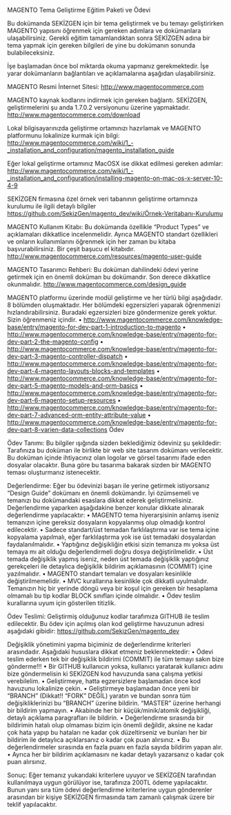 MAGENTO Tema Geliştirme Eğitim Paketi ve Ödevi

Bu dokümanda SEKİZGEN için bir tema geliştirmek ve bu temayı geliştirirken MAGENTO yapısını öğrenmek için gereken adımlara ve dokümanlara ulaşabilirsiniz. Gerekli eğitim tamamlandıktan sonra SEKİZGEN adına bir tema yapmak için gereken bilgileri de yine bu dokümanın sonunda bulabileceksiniz. 

İşe başlamadan önce bol miktarda okuma yapmanız gerekmektedir. İşe yarar dokümanların bağlantıları ve açıklamalarına aşağıdan ulaşabilirsiniz.

MAGENTO Resmi İnternet Sitesi:
http://www.magentocommerce.com

MAGENTO kaynak kodlarını indirmek için gereken bağlantı. SEKİZGEN, geliştirmelerini şu anda 1.7.0.2 versiyonunu üzerine yapmaktadır.
http://www.magentocommerce.com/download

Lokal bilgisayarınızda geliştirme ortamınızı hazırlamak ve MAGENTO platformunu lokalinize kurmak için bilgi:
http://www.magentocommerce.com/wiki/1_-_installation_and_configuration/magento_installation_guide

Eğer lokal geliştirme ortamınız MacOSX ise dikkat edilmesi gereken adımlar:
http://www.magentocommerce.com/wiki/1_-_installation_and_configuration/installing-magento-on-mac-os-x-server-10-4-9

SEKİZGEN firmasına özel örnek veri tabanının geliştirme ortamınıza kurulumu ile ilgili detaylı bilgiler
https://github.com/SekizGen/magento_dev/wiki/Örnek-Veritabanı-Kurulumu

MAGENTO Kullanım Kitabı: Bu dokümanda özellikle “Product Types” ve açıklamaları dikkatlice incelenmelidir. Ayrıca MAGENTO standart özellikleri ve onların kullanımlarını öğrenmek için her zaman bu kitaba başvurabilirsiniz. Bir çeşit başucu el kitabıdır.
http://www.magentocommerce.com/resources/magento-user-guide

MAGENTO Tasarımcı Rehberi: Bu doküman dahilindeki ödevi yerine getirmek için en önemli doküman bu dokümandır. Son derece dikkatlice okunmalıdır. 
http://www.magentocommerce.com/design_guide

MAGENTO platformu üzerinde modül geliştirme ve her türlü bilgi aşağıdadır. 8 bölümden oluşmaktadır. Her bölümdeki egzersizleri yaparak öğrenmenizi hızlandırabilirsiniz. Buradaki egzersizleri bize göndermenize gerek yoktur. Sizin öğrenmeniz içindir.
•  http://www.magentocommerce.com/knowledge-base/entry/magento-for-dev-part-1-introduction-to-magento
•	http://www.magentocommerce.com/knowledge-base/entry/magento-for-dev-part-2-the-magento-config
•	http://www.magentocommerce.com/knowledge-base/entry/magento-for-dev-part-3-magento-controller-dispatch
•	http://www.magentocommerce.com/knowledge-base/entry/magento-for-dev-part-4-magento-layouts-blocks-and-templates
•	http://www.magentocommerce.com/knowledge-base/entry/magento-for-dev-part-5-magento-models-and-orm-basics
•	http://www.magentocommerce.com/knowledge-base/entry/magento-for-dev-part-6-magento-setup-resources
•	http://www.magentocommerce.com/knowledge-base/entry/magento-for-dev-part-7-advanced-orm-entity-attribute-value
•	http://www.magentocommerce.com/knowledge-base/entry/magento-for-dev-part-8-varien-data-collections
Ödev

Ödev Tanımı:
Bu bilgiler ışığında sizden beklediğimiz ödeviniz şu şekildedir: Tarafınıza bu doküman ile birlikte bir web site tasarım dokümanı verilecektir. Bu doküman içinde ihtiyacınız olan logolar ve görsel tasarımı ifade eden dosyalar olacaktır. Buna göre bu tasarıma bakarak sizden bir MAGENTO teması oluşturmanız istenecektir.

Değerlendirme:
Eğer bu ödevinizi başarı ile yerine getirmek istiyorsanız “Design Guide” dokümanı en önemli dokümandır. İyi özümsemeli ve temanızı bu dokümandaki esaslara dikkat ederek geliştirmelisiniz. Değerlendirme yaparken aşağıdakine benzer konular dikkate alınarak değerlendirme yapılacaktır:
•	MAGENTO tema hiyerarşisinin anlamış iseniz temanızın içine gereksiz dosyaların kopyalanmış olup olmadığı kontrol edilecektir. 
•	Sadece standart/üst temadan farklılaştırma var ise tema içine kopyalama yapılmalı, eğer farklılaştırma yok ise üst temadaki dosyalardan faydalanılmalıdır. 
•	Yaptığınız değişikliğin etkisi sizin temanıza mı yoksa üst temaya mı ait olduğu değerlendirmeli doğru dosya değiştirilmelidir.
•	Üst temada değişiklik yapmış iseniz, neden üst temada değişiklik yaptığınız gerekçeleri ile detaylıca değişiklik bildirim açıklamasının (COMMIT) içine yazılmalıdır.
•	MAGENTO standart temaları ve dosyaları kesinlikle değiştirilmemelidir.
•	MVC kurallarına kesinlikle çok dikkatli uyulmalıdır. Temanızın hiç bir yerinde döngü veya bir koşul için gereken bir hesaplama olmamalı bu tip kodlar BLOCK sınıfları içinde olmalıdır.
•	Ödev teslim kurallarına uyum için gösterilen titizlik.

Ödev Teslimi:
Geliştirmiş olduğunuz kodlar tarafımıza GITHUB ile teslim edilecektir. Bu ödev için açılmış olan kod geliştirme havuzunun adresi aşağıdaki gibidir:
https://github.com/SekizGen/magento_dev

Değişiklik yönetimini yapma biçiminiz de değerlendirme kriterleri arasındadır. Aşağıdaki hususlara dikkat etmeniz beklenmektedir:
•	Ödevi teslim ederken tek bir değişiklik bildirimi (COMMIT) ile tüm temayı sakın bize gönderme!!!
•	Bir GITHUB kullanıcın yoksa, kullanıcı yaratarak kullanıcı adını bize göndermelisin ki SEKİZGEN kod havuzunda sana çalışma yetkisi verebilelim.
•	Geliştirmeye, hatta egzersizlere başlamadan önce kod havuzunu lokalinize çekin.
•	Geliştirmeye başlamadan önce yeni bir “BRANCH” (Dikkat!! “FORK” DEĞİL) yaratın ve bundan sonra tüm değişikliklerinizi bu “BRANCH” üzerine bildirin. “MASTER” üzerine herhangi bir  bildirim yapmayın. 
•	Akabinde her bir küçük/minik/atomik değişikliği, detaylı açıklama paragrafları ile bildirin. 
•	Değerlendirme sırasında bir bildirimin hatalı olup olmaması bizim için önemli değildir, aksine ne kadar çok hata yapıp bu hataları ne kadar çok düzeltirseniz ve bunları her bir bildirim ile detaylıca açıklarsanız o kadar çok puan alırsınız.
•	Bu değerlendirmeler sırasında en fazla puanı en fazla sayıda bildirim yapan alır. 
•	Ayrıca her bir bildirim açıklamasını ne kadar detaylı yazarsanız o kadar çok puan alırsınız.

Sonuç:
Eğer temanız yukarıdaki kriterlere uyuyor ve SEKİZGEN tarafından kullanılmaya uygun görülüyor ise, tarafınıza 200TL ödeme yapılacaktır. Bunun yanı sıra tüm ödevi değerlendirme kriterlerine uygun gönderenler arasından bir kişiye SEKİZGEN firmasında tam zamanlı çalışmak üzere bir teklif yapılacaktır.


